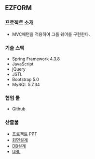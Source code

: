 ## EZFORM

### 프로젝트 소개
* MVC패턴을 적용하여 그룹 웨어를 구현한다.

### 기술 스택
* Spring Framework 4.3.8
* JavaScript
* jQuery
* JSTL
* Bootstrap 5.0
* MySQL 5.7.34
    
### 협업 툴
* Github
    
### 산출물
- [프로젝트 PPT](document/ppt/ezform.pdf)
- [화면설계](document/화면구성/README.md)
- [DB설계](document/database/erd.pdf)
- [URL](http://itwillbs10.cafe24.com/ezform/login "ID : admin@ezform.com / PW : admin")
